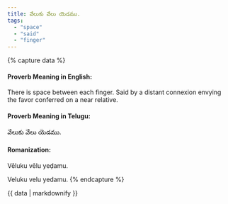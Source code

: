 ```yaml
---
title: వేలుకు వేలు యెడము.
tags:
  - "space"
  - "said"
  - "finger"
---
```


{% capture data %}
#### Proverb Meaning in English:
There is space between each finger.
Said by a distant connexion envying the favor conferred on a near relative.

#### Proverb Meaning in Telugu:
వేలుకు వేలు యెడము.

#### Romanization:
Vēluku vēlu yeḍamu.

Veluku velu yedamu.
{% endcapture %}

{{ data | markdownify }}

